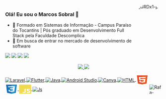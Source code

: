  <img align="right" alt="GRDx1-pic" height="150" style="border-radius:50px;" src="https://cdn.discordapp.com/attachments/809468459448664126/1025438582229454939/ms.gif">

### Olá! Eu sou o Marcos Sobral 👋

- 🔭 Formado em Sistemas de Informação - Campus Paraíso do Tocantíns | Pós graduado em Desenvolvimento Full Stack pela Faculdade Descomplica  
- 🌱 Em busca de entrar no mercado de desenvolvimento de software
 
<div> 
  <a href="https://www.youtube.com/channel/UCqxKFeBKTYpE7AIIyY4e_gg" target="_blank"><img src="https://img.shields.io/badge/YouTube-FF0000?style=for-the-badge&logo=youtube&logoColor=white" target="_blank"></a>
  <a href="https://www.instagram.com/_marcos.sobral/" target="_blank"><img src="https://img.shields.io/badge/-Instagram-%23E4405F?style=for-the-badge&logo=instagram&logoColor=white" target="_blank"></a>
  <a href = "mailto:marcossobraldev@gmail.com"><img src="https://img.shields.io/badge/-Gmail-%23333?style=for-the-badge&logo=gmail&logoColor=white" target="_blank"></a>
  <a href="https://www.linkedin.com/in/marcossobraldev/" target="_blank"><img src="https://img.shields.io/badge/-LinkedIn-%230077B5?style=for-the-badge&logo=linkedin&logoColor=white" target="_blank"></a> 
</div><br>
  
<div align="center"> 
  
  <a href="https://github.com/Marcos-Sobral">
  <img height="180em" src="https://github-readme-stats.vercel.app/api?username=Marcos-Sobral&show_icons=true&theme=tokyonight&include_all_commits=true&count_private=true"/>
 <img height="180em" src="https://github-readme-stats.vercel.app/api/top-langs/?username=Marcos-Sobral&layout=compact&langs_count=7&theme=tokyonight"/>
    
</div>
  
<div style="display: inline_block"><br>
  <img align="center" alt="Laravel" height="30" width="40" src="https://cdn.jsdelivr.net/gh/devicons/devicon/icons/laravel/laravel-plain-wordmark.svg">
  
  <img align="center" alt="Flutter" height="30" width="40" src="https://cdn.jsdelivr.net/gh/devicons/devicon/icons/flutter/flutter-original.svg">
          
  <img align="center" alt="Java" height="30" width="40" src="https://cdn.jsdelivr.net/gh/devicons/devicon/icons/java/java-original-wordmark.svg">
  
  <img align="center" alt="Android Studio" height="30" width="40" src="https://cdn.jsdelivr.net/gh/devicons/devicon/icons/androidstudio/androidstudio-original.svg">

  <img align="center" alt="Canva" height="30" width="40" src="https://cdn.jsdelivr.net/gh/devicons/devicon/icons/canva/canva-original.svg">
                            
  <img align="center" alt="HTML" height="30" width="40" src="https://cdn.jsdelivr.net/gh/devicons/devicon/icons/docker/docker-original-wordmark.svg">
          
  <img align="center" alt="HTML" height="30" width="40" src="https://raw.githubusercontent.com/devicons/devicon/master/icons/html5/html5-original.svg">
    
  <img align="center" alt="CSS" height="30" width="40" src="https://raw.githubusercontent.com/devicons/devicon/master/icons/css3/css3-original.svg">

  <img align="center" alt="Js" height="30" width="40" src="https://raw.githubusercontent.com/devicons/devicon/master/icons/javascript/javascript-plain.svg">
  
  <img align="center" alt="Js" height="30" width="40" src="https://cdn.jsdelivr.net/gh/devicons/devicon/icons/react/react-original.svg">
  
  <img align="right"  alt="Rafa-Csharp" height="30" width="40" src="https://i.picasion.com/pic92/4a569ac0b940086e88a18c521af88ae1.gif">
</div>
  
